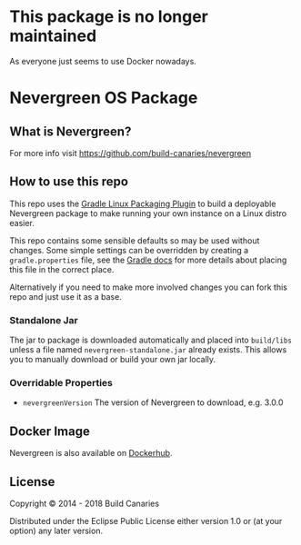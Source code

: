 # This package is no longer maintained

As everyone just seems to use Docker nowadays. 

# Nevergreen OS Package

## What is Nevergreen?

For more info visit https://github.com/build-canaries/nevergreen

## How to use this repo

This repo uses the [Gradle Linux Packaging Plugin](https://github.com/nebula-plugins/gradle-ospackage-plugin) to build a 
deployable Nevergreen package to make running your own instance on a Linux distro easier.

This repo contains some sensible defaults so may be used without changes. Some simple settings can be overridden by 
creating a `gradle.properties` file, see the [Gradle docs](https://docs.gradle.org/current/userguide/build_environment.html) 
for more details about placing this file in the correct place. 

Alternatively if you need to make more involved changes you can fork this repo and just use it as a base.

### Standalone Jar

The jar to package is downloaded automatically and placed into `build/libs` unless a file named `nevergreen-standalone.jar` 
already exists. This allows you to manually download or build your own jar locally.

### Overridable Properties

- `nevergreenVersion`
  The version of Nevergreen to download, e.g. 3.0.0

## Docker Image

Nevergreen is also available on [Dockerhub](https://registry.hub.docker.com/u/buildcanariesteam/nevergreen/).

## License

Copyright © 2014 - 2018 Build Canaries

Distributed under the Eclipse Public License either version 1.0 or (at your option) any later version.
